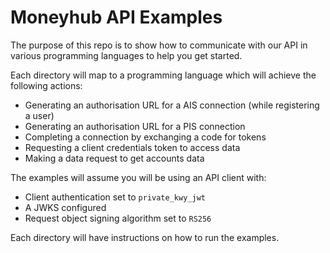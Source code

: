 # Moneyhub API Examples
The purpose of this repo is to show how to communicate with our API in various programming languages to help you get started.

Each directory will map to a programming language which will achieve the following actions:

- Generating an authorisation URL for a AIS connection (while registering a user)
- Generating an authorisation URL for a PIS connection
- Completing a connection by exchanging a code for tokens
- Requesting a client credentials token to access data
- Making a data request to get accounts data

The examples will assume you will be using an API client with:

- Client authentication set to `private_kwy_jwt`
- A JWKS configured
- Request object signing algorithm set to `RS256` 

Each directory will have instructions on how to run the examples.
